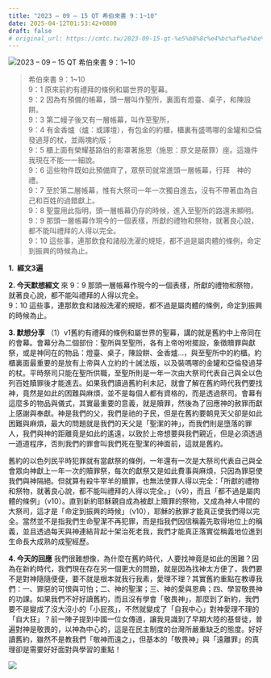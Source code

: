 ```yaml
---
title: "2023 – 09 – 15 QT 希伯來書 9：1~10"
date: 2025-04-12T01:53:42+0800
draft: false
# original_url: https://cmtc.tw/2023-09-15-qt-%e5%b8%8c%e4%bc%af%e4%be%86%e6%9b%b8-9%ef%bc%9a110
---
```


![2023 – 09 – 15 QT  希伯來書 9：1\~10](/images/qt.jpg  "2023 – 09 – 15 QT  希伯來書 9：1\~10")

> 希伯來書 9：1\~10  
> 9：1 原來前約有禮拜的條例和屬世界的聖幕。  
> 9：2 因為有預備的帳幕，頭一層叫作聖所，裏面有燈臺、桌子，和陳設餅。  
> 9：3 第二幔子後又有一層帳幕，叫作至聖所，  
> 9：4 有金香爐（爐：或譯壇），有包金的約櫃，櫃裏有盛嗎哪的金罐和亞倫發過芽的杖，並兩塊約版；  
> 9：5 櫃上面有榮耀基路伯的影罩著施恩（施恩：原文是蔽罪）座。這幾件我現在不能一一細說。  
> 9：6 這些物件既如此預備齊了，眾祭司就常進頭一層帳幕，行拜　神的禮。  
> 9：7 至於第二層帳幕，惟有大祭司一年一次獨自進去，沒有不帶著血為自己和百姓的過錯獻上。  
> 9：8 聖靈用此指明，頭一層帳幕仍存的時候，進入至聖所的路還未顯明。  
> 9：9 那頭一層帳幕作現今的一個表樣，所獻的禮物和祭物，就著良心說，都不能叫禮拜的人得以完全。  
> 9：10 這些事，連那飲食和諸般洗濯的規矩，都不過是屬肉體的條例，命定到振興的時候為止。

**1.  經文3遍**

**2. 今天默想經文**
來 9：9 那頭一層帳幕作現今的一個表樣，所獻的禮物和祭物，就著良心說，都不能叫禮拜的人得以完全。  
9：10 這些事，連那飲食和諸般洗濯的規矩，都不過是屬肉體的條例，命定到振興的時候為止。

**3. 默想分享**
（1）v1舊約有禮拜的條例和屬世界的聖幕，講的就是舊約中上帝同在的會幕。會幕分為二個部份：聖所與至聖所，各有上帝吩咐擺設，象徵贖罪與獻祭，或是神同在的物品：燈臺、桌子，陳設餅、金香爐…，與至聖所中的約櫃。約櫃裏面最重要的是放有上帝與人立約的十誡法版，以及裝嗎哪的金罐和亞倫發過芽的杖。平時祭司只能在聖所供職，至聖所則是一年一次由大祭司代表自己與全以色列百姓贖罪後才能進去。如果我們讀過舊約利未記，就會了解在舊約時代我們要找神，竟然是如此的困難與麻煩，並不是每個人都有資格的，而是透過祭司。會幕有這麼多的物品與儀式，其實最重要的意義，就是贖罪，然後為了回應神的赦罪而獻上感謝與奉獻。神是我們的父，我們是祂的子民，但是在舊約要朝見天父卻是如此困難與麻煩，最大的問題就是我們的天父是「聖潔的神」，而我們則是墮落的罪人，我們與神的距離竟是如此的遙遠，以致於上帝想要與我們親近，但是必須透過一道道程序，否則我們的罪會叫我們死在聖潔的神面前，這就是舊約。

舊約的以色列民平時犯罪就有當獻祭的條例，一年還有一次是大祭司代表自己與全會眾向神獻上一年一次的贖罪祭，每次的獻祭又是如此費事與麻煩，只因為罪惡使我們與神隔絕。但就算有殺牛宰羊的贖罪，也無法使罪人得以完全：「所獻的禮物和祭物，就著良心說，都不能叫禮拜的人得以完全。」（v9），而且「都不過是屬肉體的條例」（v10）。直到新約耶穌親自成為被獻上贖罪的祭物，又成為神人中間的大祭司，這才是「命定到振興的時候」（v10），耶穌的赦罪才能真正使我們得以完全。當然並不是指我們生命聖潔不再犯罪，而是指我們因信稱義先取得地位上的稱義，並且透過每天與神連結背起十架治死老我，我們才能真正落實從稱義地位進到生命長大成熟的成聖經歷。

**4. 今天的回應**
我們很難想像，為什麼在舊約時代，人要找神竟是如此的困難？因為在新約時代，我們現在存在另一個更大的問題，就是因為找神太方便了，我們要不是對神隨隨便便，要不就是根本就我行我素，愛理不理？其實舊約重點在教導我們：一、罪惡的可恨與可怕；二、神的聖潔；三、神的愛與恩典；四、學習敬畏神的功課。如果我們不好好讀舊約，而且沒有學會「敬畏神」，那麼到了新約，我們要不是變成了沒大沒小的「小屁孩」，不然就變成了「自我中心」對神愛理不理的「自大狂」？前一陣子提到中國一位女傳道，讓我見識到了早期大陸的基督徒，普遍對神是敬畏的，以神為中心的，這是在民主制度的台灣所嚴重缺乏的態度。好好讀舊約，雖然不是教我們「敬神而遠之」，但基本的「敬畏神」與「遠離罪」的真理卻是需要好好面對與學習的重點！

[![](/images/6WuvlhP.jpg)](https://i0.wp.com/i.imgur.com/6WuvlhP.jpg?ssl=1)
